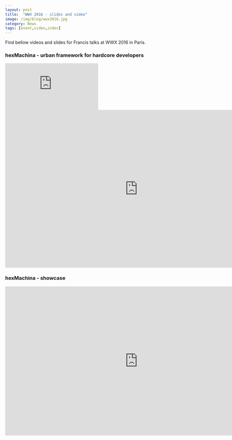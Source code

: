 ```yaml
---
layout: post
title:  "WWX 2016 - slides and video"
image: /img/blog/wwx2016.jpg
category: News
tags: [event,video,index]
---
```

Find bellow videos and slides for Francis talks at WWX 2016 in Paris.

### hexMachina - urban framework for hardcore developers
<div class="ratio-four-three">
<iframe src="https://www.youtube.com/embed/OJQ38DJCw9k" frameborder="0" allowfullscreen></iframe>
</div>
<iframe src="https://docs.google.com/presentation/d/1qR0zvW5Rv_g3CK3itDiDQim6Ui9PMQcRy4oExqcvmBo/embed?start=false&loop=false&delayms=3000" frameborder="0" width="853" height="508" allowfullscreen="true" mozallowfullscreen="true" webkitallowfullscreen="true"></iframe>

### hexMachina - showcase
<iframe width="853" height="480" src="https://www.youtube.com/embed/emmglbk8m9Q" frameborder="0" allowfullscreen></iframe>
